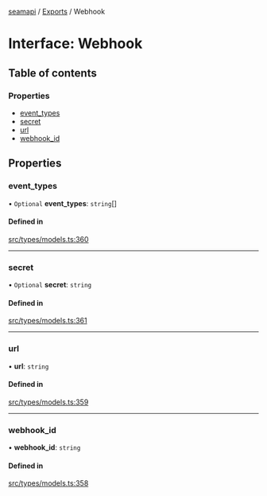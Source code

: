 [seamapi](../README.md) / [Exports](../modules.md) / Webhook

# Interface: Webhook

## Table of contents

### Properties

- [event\_types](Webhook.md#event_types)
- [secret](Webhook.md#secret)
- [url](Webhook.md#url)
- [webhook\_id](Webhook.md#webhook_id)

## Properties

### event\_types

• `Optional` **event\_types**: `string`[]

#### Defined in

[src/types/models.ts:360](https://github.com/seamapi/javascript/blob/main/src/types/models.ts#L360)

___

### secret

• `Optional` **secret**: `string`

#### Defined in

[src/types/models.ts:361](https://github.com/seamapi/javascript/blob/main/src/types/models.ts#L361)

___

### url

• **url**: `string`

#### Defined in

[src/types/models.ts:359](https://github.com/seamapi/javascript/blob/main/src/types/models.ts#L359)

___

### webhook\_id

• **webhook\_id**: `string`

#### Defined in

[src/types/models.ts:358](https://github.com/seamapi/javascript/blob/main/src/types/models.ts#L358)
